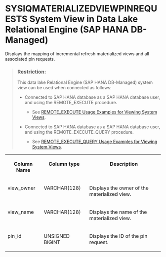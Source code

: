 <!-- loio6dc54aef9f0f46edaea2bbe8c4970ca1 -->

# SYSIQMATERIALIZEDVIEWPINREQUESTS System View in Data Lake Relational Engine \(SAP HANA DB-Managed\)

Displays the mapping of incremental refresh materialized views and all associated pin requests.



> ### Restriction:  
> This data lake Relational Engine \(SAP HANA DB-Managed\) system view can be used when connected as follows:
> 
> -   Connected to SAP HANA database as a SAP HANA database user, and using the REMOTE\_EXECUTE procedure.
> 
>     -   See [REMOTE\_EXECUTE Usage Examples for Viewing System Views](remote-execute-usage-examples-for-viewing-system-views-8b235c7.md).
> 
> -   Connected to SAP HANA database as a SAP HANA database user, and using the REMOTE\_EXECUTE\_QUERY procedure.
> 
>     -   See [REMOTE\_EXECUTE\_QUERY Usage Examples for Viewing System Views](remote-execute-query-usage-examples-for-viewing-system-views-ada51c0.md).




<table>
<tr>
<th valign="top">

Column Name



</th>
<th valign="top">

Column type



</th>
<th valign="top">

Description



</th>
</tr>
<tr>
<td valign="top">

view\_owner



</td>
<td valign="top">

VARCHAR\(128\)



</td>
<td valign="top">

Displays the owner of the materialized view.



</td>
</tr>
<tr>
<td valign="top">

view\_name



</td>
<td valign="top">

VARCHAR\(128\)



</td>
<td valign="top">

Displays the name of the materialized view.



</td>
</tr>
<tr>
<td valign="top">

pin\_id



</td>
<td valign="top">

UNSIGNED BIGINT



</td>
<td valign="top">

Displays the ID of the pin request.



</td>
</tr>
</table>


